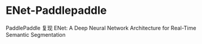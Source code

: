 # ENet-Paddlepaddle
PaddlePaddle 复现 ENet: A Deep Neural Network Architecture for Real-Time Semantic Segmentation
